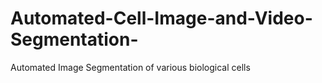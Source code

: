 # Automated-Cell-Image-and-Video-Segmentation-
Automated Image Segmentation of various biological cells
